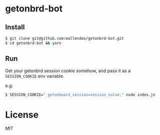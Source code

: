 # getonbrd-bot

## Install

```bash
$ git clone git@github.com:mallendeo/getonbrd-bot.git
$ cd getonbrd-bot && yarn
```

## Run

Get your getonbrd session cookie somehow, and pass it as a `SESSION_COOKIE` env variable.

e.g:

```bash
$ SESSION_COOKIE="_getonboard_session=session_value;" node index.js
```

# License

MIT

